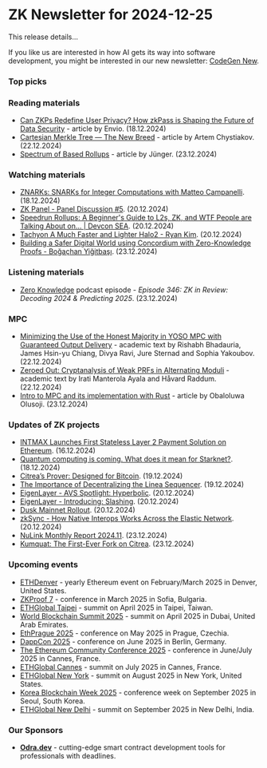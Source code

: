 # ZK Newsletter for 2024-12-25
This release details...

If you like us are interested in how AI gets its way into software development, you might be interested in our new newsletter: [CodeGen New](https://codegen.substack.com/p/codegen-news-for-2024-12-23). 

### Top picks

### Reading materials 
* [Can ZKPs Redefine User Privacy? How zkPass is Shaping the Future of Data Security](https://docs.envio.dev/blog/zkpass-shaping-future-of-data-privacy) - article by Envio. (18.12.2024)
* [Cartesian Merkle Tree — The New Breed](https://medium.com/@Arvolear/cartesian-merkle-tree-the-new-breed-a30b005ecf27) - article by Artem Chystiakov. (22.12.2024)
* [Spectrum of Based Rollups](https://taiko.mirror.xyz/a2cfOjLTY0T9RwxKczP6xs0q1piQR0i9c9JuhH5iY4U) - article by Jünger. (23.12.2024)

### Watching materials
* [ZNARKs: SNARKs for Integer Computations with Matteo Campanelli](https://www.youtube.com/watch?v=buDDrSp_-y8). (18.12.2024)
* [ZK Panel - Panel Discussion #5](https://www.youtube.com/watch?v=A6wg1ULc22U). (20.12.2024)
* [Speedrun Rollups: A Beginner's Guide to L2s, ZK, and WTF People are Talking About on... | Devcon SEA](https://www.youtube.com/watch?v=HDV-WoMb3U4). (20.12.2024)
* [Tachyon A Much Faster and Lighter Halo2 - Ryan Kim](https://www.youtube.com/watch?v=jhF9hboXgxY). (20.12.2024)
* [Building a Safer Digital World using Concordium with Zero-Knowledge Proofs - Boğaçhan Yiğitbaşı](https://www.youtube.com/watch?v=kKc8eYNqePY). (23.12.2024)
 
### Listening materials
* [Zero Knowledge](https://zeroknowledge.fm/346-2/) podcast episode - *Episode 346: ZK in Review: Decoding 2024 & Predicting 2025*. (23.12.2024)
 
### MPC
* [Minimizing the Use of the Honest Majority in YOSO MPC with Guaranteed Output Delivery](https://eprint.iacr.org/2024/2059.pdf) - academic text by Rishabh Bhadauria, James Hsin-yu Chiang, Divya Ravi, Jure Sternad and Sophia Yakoubov. (22.12.2024)
* [Zeroed Out: Cryptanalysis of Weak PRFs in Alternating Moduli](https://eprint.iacr.org/2024/2055.pdf) - academic text by Irati Manterola Ayala and Håvard Raddum. (22.12.2024)
* [Intro to MPC and its implementation with Rust](https://medium.com/@olusojiobah/intro-to-mpc-and-its-implementation-with-rust-a1f8891f38a4) - article by Obaloluwa Olusoji. (23.12.2024)

### Updates of ZK projects
* [INTMAX Launches First Stateless Layer 2 Payment Solution on Ethereum](https://medium.com/intmax/intmax-launches-first-stateless-layer-2-payment-solution-on-ethereum-704c03f22314). (16.12.2024)
* [Quantum computing is coming. What does it mean for Starknet?](https://starkware.co/blog/quantum-computing-is-starknet-prepared/). (18.12.2024)
* [Citrea’s Prover: Designed for Bitcoin](https://www.blog.citrea.xyz/citrea-prover-designed-for-bitcoin/). (19.12.2024)
* [The Importance of Decentralizing the Linea Sequencer](https://linea.mirror.xyz/77eLxT6VpsO5n3FGbeWyEB7V48RnPEnkNnQnBn3scRg). (19.12.2024)
* [EigenLayer - AVS Spotlight: Hyperbolic](https://www.blog.eigenlayer.xyz/avs-spotlight-hyperbolic/). (20.12.2024)
* [EigenLayer - Introducing: Slashing](https://www.blog.eigenlayer.xyz/introducing-slashing/). (20.12.2024)
* [Dusk Mainnet Rollout](https://dusk.network/news/dusk-mainnet-rollout/). (20.12.2024)
* [zkSync - How Native Interops Works Across the Elastic Network](https://zksync.mirror.xyz/gtooCgtbTAmpVagPeTtYgSBVZpPslS145bLeLBoX0-k). (20.12.2024)
* [NuLink Monthly Report 2024.11](https://www.nulink.org/blog-posts/nulink-monthly-report-2024-11). (23.12.2024)
* [Kumquat: The First-Ever Fork on Citrea](https://www.blog.citrea.xyz/kumquat-the-first-ever-fork-on-citrea/). (23.12.2024)

### Upcoming events
* [ETHDenver](https://www.ethdenver.com/) - yearly Ethereum event on February/March 2025 in Denver, United States.
* [ZKProof 7](https://zkproof.org/events/zkproof-7-sofia/) - conference in March 2025 in Sofia, Bulgaria. 
* [ETHGlobal Taipei](https://ethglobal.com/events/taipei) - summit on April 2025 in Taipei, Taiwan.
* [World Blockchain Summit 2025](https://worldblockchainsummit.com/dxb-oct-24/) - summit on April 2025 in Dubai, United Arab Emirates.
* [EthPrague 2025](https://ethprague.com/) - conference on May 2025 in Prague, Czechia.
* [DappCon 2025](https://dappcon.io/#about) - conference on June 2025 in Berlin, Germany.
* [The Ethereum Community Conference 2025](https://ethcc.io/) - conference in June/July 2025 in Cannes, France.
* [ETHGlobal Cannes](https://ethglobal.com/events/cannes) - summit on July 2025 in Cannes, France.
* [ETHGlobal New York](https://ethglobal.com/events/newyork2025) - summit on August 2025 in New York, United States.
* [Korea Blockchain Week 2025](https://koreablockchainweek.com/) - conference week on September 2025 in Seoul, South Korea.
* [ETHGlobal New Delhi](https://ethglobal.com/events/newdelhi) - summit on September 2025 in New Delhi, India.

### Our Sponsors
* **[Odra.dev](https://odra.dev)** - cutting-edge smart contract development tools for professionals with deadlines.
